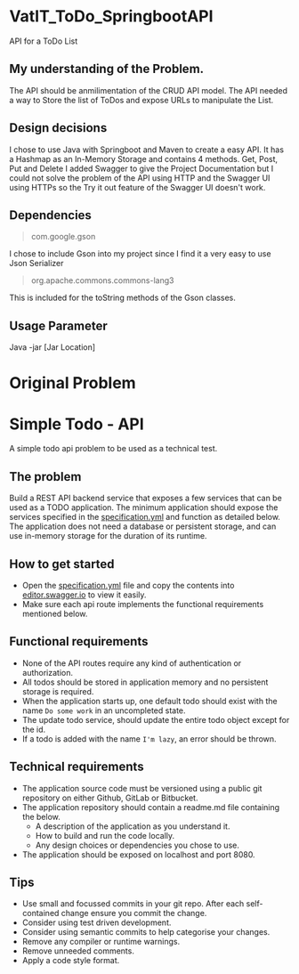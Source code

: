 # VatIT_ToDo_SpringbootAPI
API for a ToDo List

## My understanding of the Problem. 
The API should be anmilimentation of the CRUD API model.
The API needed a way to Store the list of ToDos and expose URLs to manipulate the List.

## Design decisions
I chose to use Java with Springboot and Maven to create a easy API.
It has a Hashmap as an In-Memory Storage and contains 4 methods. Get, Post, Put and Delete
I added Swagger to give the Project Documentation but I could not solve the problem of the API using HTTP and the Swagger UI using HTTPs so the Try it out feature of the Swagger UI doesn't work.

## Dependencies
>com.google.gson

I chose to include Gson into my project since I find it a very easy to use Json Serializer 
>org.apache.commons.commons-lang3

This is included for the toString methods of the Gson classes.

## Usage Parameter

Java -jar [Jar Location]

# Original Problem 
# Simple Todo - API
A simple todo api problem to be used as a technical test.

## The problem
Build a REST API backend service that exposes a few services that can be used as a TODO application. The minimum application should expose the services specified in the [specification.yml](specification.yml) and function as detailed below. The application does not need a database or persistent storage, and can use in-memory storage for the duration of its runtime.

## How to get started
* Open the [specification.yml](specification.yml) file and copy the contents into [editor.swagger.io](https://editor.swagger.io/) to view it easily.
* Make sure each api route implements the functional requirements mentioned below.

## Functional requirements
* None of the API routes require any kind of authentication or authorization.
* All todos should be stored in application memory and no persistent storage is required.
* When the application starts up, one default todo should exist with the name `Do some work` in an uncompleted state.
* The update todo service, should update the entire todo object except for the id.
* If a todo is added with the name `I'm lazy`, an error should be thrown.

## Technical requirements
* The application source code must be versioned using a public git repository on either Github, GitLab or Bitbucket.
* The application repository should contain a readme.md file containing the below.
  * A description of the application as you understand it.
  * How to build and run the code locally.
  * Any design choices or dependencies you chose to use.
* The application should be exposed on localhost and port 8080.

## Tips
* Use small and focussed commits in your git repo. After each self-contained change ensure you commit the change.
* Consider using test driven development.
* Consider using semantic commits to help categorise your changes.
* Remove any compiler or runtime warnings.
* Remove unneeded comments.
* Apply a code style format.
